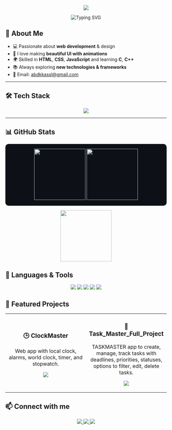 <p align="center">
  <img src="https://capsule-render.vercel.app/api?type=waving&color=0:1E90FF,100:FF1493&height=200&section=header&text=Hi+I'm+NAS.rO&fontSize=40&fontColor=fff&animation=fadeIn&fontAlignY=35"/>
</p>

<p align="center">
  <img src="https://readme-typing-svg.herokuapp.com?font=Fira+Code&size=24&duration=3000&pause=500&color=1E90FF&center=true&vCenter=true&width=500&lines=Web+Developer;Front-end+Designer;Creative+Thinker;Always+Learning+💡" alt="Typing SVG" />
</p>

## 🚀 About Me
- 💻 Passionate about **web development** & design  
- 🎨 I love making **beautiful UI with animations**  
- 🌍 Skilled in **HTML**, **CSS**, **JavaScript** and learning **C**, **C++**  
- 📚 Always exploring **new technologies & frameworks**  
- 📧 Email: abdkkassl@gmail.com
---

## 🛠️ Tech Stack

<p align="center">
  <img src="https://skillicons.dev/icons?i=html,css,js,ts,tailwind,react,zustand,git,github,vscode,c" />
</p>

---

## 📊 GitHub Stats
<p align="center" style="background-color:#0d1117; border-radius:10px; padding:15px;">
  <img src="https://github-readme-stats.vercel.app/api?username=abd123482&show_icons=true&theme=tokyonight" height="160"/>
  <img src="https://github-readme-streak-stats.herokuapp.com/?user=abd123482&theme=tokyonight" height="160"/>
</p>
<p align="center">
<img src="https://github-readme-stats.vercel.app/api/top-langs/?username=abd123482&layout=compact&theme=tokyonight" height="160"/>
</p>

## 🧰 Languages & Tools
<p align="center">
  <img src="https://img.shields.io/badge/HTML5-E34F26?style=for-the-badge&logo=html5&logoColor=white"/>
  <img src="https://img.shields.io/badge/CSS3-1572B6?style=for-the-badge&logo=css3&logoColor=white"/>
  <img src="https://img.shields.io/badge/JavaScript-F7DF1E?style=for-the-badge&logo=javascript&logoColor=black"/>
  <img src="https://img.shields.io/badge/React-20232A?style=for-the-badge&logo=react&logoColor=61DAFB"/>
  <img src="https://img.shields.io/badge/C-00599C?style=for-the-badge&logo=c&logoColor=white"/>
</p>

## 🌟 Featured Projects
<table>
  <tr>
    <td width="50%">
      <h3 align="center">🕒 ClockMaster</h3>
      <p align="center">Web app with local clock, alarms, world clock, timer, and stopwatch.</p>
      <p align="center">
        <a href="https://github.com/abd123482/Clockmaster">
          <img src="https://github-readme-stats.vercel.app/api/pin/?username=abd123482&repo=Clockmaster&theme=tokyonight" />
        </a>
      </p>
    </td>
    <td width="50%">
      <h3 align="center">📌 Task_Master_Full_Project</h3>
      <p align="center">TASKMASTER app to create, manage, track tasks with deadlines, priorities, statuses, options to filter, edit, delete tasks.</p>
      <p align="center">
        <a href="https://github.com/abd123482/Task_Master_Full_Project">
          <img src="https://github-readme-stats.vercel.app/api/pin/?username=abd123482&repo=Task_Master_Full_Project&theme=tokyonight" />
        </a>
      </p>
    </td>
  </tr>
</table>


  ## 📫 Connect with me
<p align="center">
  <a target="_blank" href="https://github.com/abd123482">
    <img src="https://img.shields.io/badge/GitHub-181717?style=for-the-badge&logo=github&logoColor=white"/>
  </a>
  <a target="_blank" href="https://www.instagram.com/nas1ab.web/">
    <img src="https://img.shields.io/badge/Instagram-E4405F?style=for-the-badge&logo=instagram&logoColor=white"/>
  </a>
  <a target="_blank" href="https://t.me/Nasron200018">
    <img src="https://img.shields.io/badge/Telegram-2CA5E0?style=for-the-badge&logo=telegram&logoColor=white"/>
  </a>
</p>
 



